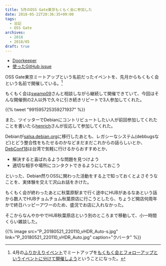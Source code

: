 ```yaml
---
title: 5月のOSS Gate東京もくもく会に参加した
date: 2018-05-22T20:36:35+09:00
tags:
  - 日記
  - OSS Gate
archives:
  - 2018
  - 2018/05
draft: true
---
```


* [Doorkeeper](https://oss-gate.doorkeeper.jp/events/74026)
* [使ったGitHub issue](https://github.com/oss-gate/workshop/issues/833)

OSS Gate東京ミートアップという名前だったイベントを、先月からもくもく会という名前で開催している。[^補足]

もくもく会は[swamp09](https://github.com/swamp09)さんと相談しながら継続して開催できていて、今回はそんな開催側の2人以外で久々に引き続きリピートで3人参加してくれた。

{{% tweet "991595725359271937" %}}

また、ツイッターでDebianにコントリビュートしたい人が前回参加してくれたことを書いたら[henrich](https://henrich.github.io/blog/)さんが反応して参加してくれた。

Debianが[salsa.debian.org](https://salsa.debian.org/public)に移行したあとも、レガシーなシステム(debbugsなど)とどう整合性をもたせるのかなどまだまだこれからの話らしいとか、[DebConf18](https://debconf18.debconf.org)は台湾で気軽に行けるからおすすめとか、

* 解決すると喜ばれるような問題を見つけよう
* 適切な相手や場所にコンタクトできるようにしておこう

といった、Debian然りOSSに関わった活動をする上で知っておくとよさそうなことを、実体験を交えて沢山お話をきけた。

もくもく会が終わったあとに秋葉原駅まで行く途中にHUBがあるなあという話から数人でHUBチョムチョム秋葉原店に行こうとしたら、ちょうど開店何周年かで終日ハッピーアワーのため、盛況でお店に入れなかった。

そこからなんやかやでHUB秋葉原店という別のところまで移動して、小一時間くらい雑談した。

{{% image src="P_20180521_220110_vHDR_Auto-s.jpg" link="P_20180521_220110_vHDR_Auto.jpg" caption="クバータ" %}}

[^補足]: 4月の[ふりかえりイベント](https://oss-gate.doorkeeper.jp/events/72010)でミートアップを[もくもく会とフォローアップというイベントに分けて開催しよう](https://github.com/oss-gate/retrospective/issues/97)ということになった。
